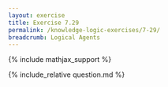 ```yaml
---
layout: exercise
title: Exercise 7.29
permalink: /knowledge-logic-exercises/7-29/
breadcrumb: Logical Agents
---
```


{% include mathjax_support %}

<div><i class="arrow-up" data-chapter="knowledge-logic-exercises" data-exercise="ex_29" data-rating="0"></i></div>
{% include_relative question.md %}
